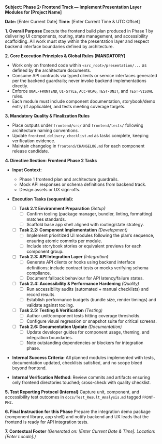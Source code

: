 **Subject: Phase 2: Frontend Track — Implement Presentation Layer Modules for [Project Name]**

**Date:** [Enter Current Date]
**Time:** [Enter Current Time & UTC Offset]

**1. Overall Purpose**
Execute the frontend build plan produced in Phase 1 by delivering UI components, routing, state management, and accessibility scaffolding. All work must stay within the presentation layer and respect backend interface boundaries defined by architecture.

**2. Core Execution Principles & Global Rules (MANDATORY)**
* Work only on frontend code within `<src_root>/presentation/...` as defined by the architecture documents.
* Consume API contracts via typed clients or service interfaces generated per the backend guardrails; never invoke backend implementations directly.
* Enforce `QUAL-FRONTEND`, `UI-STYLE`, `ACC-WCAG`, `TEST-UNIT`, and `TEST-VISUAL` rules.
* Each module must include component documentation, storybook/demo entry (if applicable), and tests meeting coverage targets.

**3. Mandatory Quality & Finalization Rules**
* Place outputs under `frontend/src/` and `frontend/tests/` following architecture naming conventions.
* Update `frontend_delivery_checklist.md` as tasks complete, keeping verification evidence.
* Maintain changelog in `frontend/CHANGELOG.md` for each component release candidate.

**4. Directive Section: Frontend Phase 2 Tasks**
* **Input Context:**
    * Phase 1 frontend plan and architecture guardrails.
    * Mock API responses or schema definitions from backend track.
    * Design assets or UX sign-offs.

* **Execution Tasks (sequential):**
    - [ ] **Task 2.1: Environment Preparation** *(Setup)*
        - [ ] Confirm tooling (package manager, bundler, linting, formatting) matches standards.
        - [ ] Scaffold base app shell aligned with routing/state strategy.
    - [ ] **Task 2.2: Component Implementation** *(Development)*
        - [ ] Implement prioritized UI modules following the plan’s sequence, ensuring atomic commits per module.
        - [ ] Include storybook stories or equivalent previews for each component group.
    - [ ] **Task 2.3: API Integration Layer** *(Integration)*
        - [ ] Generate API clients or hooks using backend interface definitions; include contract tests or mocks verifying schema compliance.
        - [ ] Document fallback behaviour for API latency/failure states.
    - [ ] **Task 2.4: Accessibility & Performance Hardening** *(Quality)*
        - [ ] Run accessibility audits (automated + manual checklists) and record results.
        - [ ] Establish performance budgets (bundle size, render timings) and validate against tooling.
    - [ ] **Task 2.5: Testing & Verification** *(Testing)*
        - [ ] Author unit/component tests hitting coverage thresholds.
        - [ ] Configure visual regression or snapshot suite for critical screens.
    - [ ] **Task 2.6: Documentation Update** *(Documentation)*
        - [ ] Update developer guides for component usage, theming, and integration boundaries.
        - [ ] Note outstanding dependencies or blockers for integration phase.

* **Internal Success Criteria:** All planned modules implemented with tests, documentation updated, checklists satisfied, and no scope bleed beyond frontend.
* **Internal Verification Method:** Review commits and artifacts ensuring only frontend directories touched; cross-check with quality checklist.

**5. Test Reporting Protocol (Internal)**
Capture unit, component, and accessibility test outcomes in `docs/Test_Result_Analysis.md` tagged `FRONT-PH2`.

**6. Final Instruction for this Phase**
Prepare the integration demo package (component library, app shell) and notify backend and UX leads that the frontend is ready for API integration tests.

**7. Contextual Footer**
*(Generated on: [Enter Current Date & Time]. Location: [Enter Locale].)*
